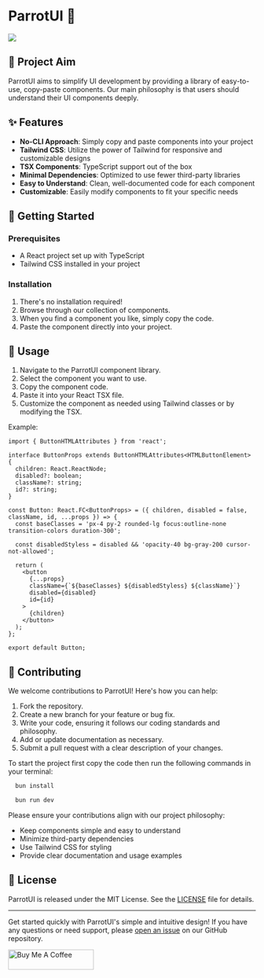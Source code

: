 # ParrotUI 🦜

![](https://github.com/user-attachments/assets/fffa457d-7149-4e12-bf39-8250a743e7f1)

## 🎯 Project Aim

ParrotUI aims to simplify UI development by providing a library of easy-to-use, copy-paste components. Our main philosophy is that users should understand their UI components deeply.

## ✨ Features

- **No-CLI Approach**: Simply copy and paste components into your project
- **Tailwind CSS**: Utilize the power of Tailwind for responsive and customizable designs
- **TSX Components**: TypeScript support out of the box
- **Minimal Dependencies**: Optimized to use fewer third-party libraries
- **Easy to Understand**: Clean, well-documented code for each component
- **Customizable**: Easily modify components to fit your specific needs

## 🚀 Getting Started

### Prerequisites

- A React project set up with TypeScript
- Tailwind CSS installed in your project

### Installation

1. There's no installation required!
2. Browse through our collection of components.
3. When you find a component you like, simply copy the code.
4. Paste the component directly into your project.

## 📖 Usage

1. Navigate to the ParrotUI component library.
2. Select the component you want to use.
3. Copy the component code.
4. Paste it into your React TSX file.
5. Customize the component as needed using Tailwind classes or by modifying the TSX.

Example:

```tsx
import { ButtonHTMLAttributes } from 'react';

interface ButtonProps extends ButtonHTMLAttributes<HTMLButtonElement> {
  children: React.ReactNode;
  disabled?: boolean;
  className?: string;
  id?: string;
}

const Button: React.FC<ButtonProps> = ({ children, disabled = false, className, id, ...props }) => {
  const baseClasses = 'px-4 py-2 rounded-lg focus:outline-none transition-colors duration-300';

  const disabledStyless = disabled && 'opacity-40 bg-gray-200 cursor-not-allowed';

  return (
    <button
      {...props}
      className={`${baseClasses} ${disabledStyless} ${className}`}
      disabled={disabled}
      id={id}
    >
      {children}
    </button>
  );
};

export default Button;
```

## 🤝 Contributing

We welcome contributions to ParrotUI! Here's how you can help:

1. Fork the repository.
2. Create a new branch for your feature or bug fix.
3. Write your code, ensuring it follows our coding standards and philosophy.
4. Add or update documentation as necessary.
5. Submit a pull request with a clear description of your changes.

To start the project first copy the code then run the following commands in your terminal:

```bash
  bun install
```
```bash
  bun run dev
```

Please ensure your contributions align with our project philosophy:
- Keep components simple and easy to understand
- Minimize third-party dependencies
- Use Tailwind CSS for styling
- Provide clear documentation and usage examples

## 📄 License

ParrotUI is released under the MIT License. See the [LICENSE](LICENSE) file for details.

---

Get started quickly with ParrotUI's simple and intuitive design! If you have any questions or need support, please [open an issue](https://github.com/ddoemonn/parrot_ui/issues) on our GitHub repository.

<a href="https://www.buymeacoffee.com/ozergklp" target="_blank"><img src="https://cdn.buymeacoffee.com/buttons/default-orange.png" alt="Buy Me A Coffee" height="41" width="174"></a>


